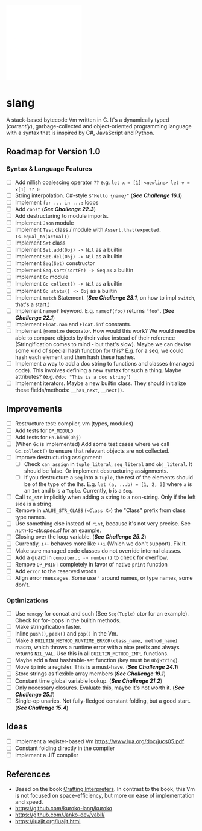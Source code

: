 <img src="./doc/logo/slang-dark.png" width="200">

# slang

A stack-based bytecode Vm written in C. It's a dynamically typed (_currently_), garbage-collected and object-oriented programming language with a syntax that is inspired by C#, JavaScript and Python.

## Roadmap for Version 1.0

### Syntax & Language Features

- [ ] Add nillish coalescing operator `??` e.g. `let x = [1] <newline> let v = x[1] ?? 0`
- [ ] String interpolation. C#-style `$"Hello {name}"` (**_See Challenge 16.1_**)
- [ ] Implement `for ... in ...;` loops
- [ ] Add `const` (**_See Challenge 22.3_**)
- [ ] Add destructuring to module imports.
- [ ] Implement `Json` module
- [ ] Implement `Test` class / module with `Assert.that(expected, Is.equal_to(actual))`
- [ ] Implement `Set` class
- [ ] Implement `Set.add(Obj) -> Nil` as a builtin
- [ ] Implement `Set.del(Obj) -> Nil` as a builtin
- [ ] Implement `Seq(Set)` constructor
- [ ] Implement `Seq.sort(sortFn) -> Seq` as a builtin
- [ ] Implement `Gc` module
- [ ] Implement `Gc collect() -> Nil` as a builtin
- [ ] Implement `Gc stats() -> Obj` as a builtin
- [ ] Implement `match` Statement. (**_See Challenge 23.1_**, on how to impl `switch`, that's a start.)
- [ ] Implement `nameof` keyword. E.g. `nameof(foo)` returns `"foo"`. (**_See Challenge 22.1_**)
- [ ] Implement `Float.nan` and `Float.inf` constants.
- [ ] Implement `@memoize` decorator. How would this work? We would need be able to compare objects by their value instead of their reference (Stringification comes to mind - but that's slow). Maybe we can devise some kind of special hash function for this? E.g. for a seq, we could hash each element and then hash these hashes.
- [ ] Implement a way to add a doc string to functions and classes (managed code). This involves defining a new syntax for such a thing. Maybe attributes? (e.g. `@doc "This is a doc string"`)
- [ ] Implement iterators. Maybe a new builtin class. They should initialize these fields/methods: `__has_next`, `__next()`.

## Improvements

- [ ] Restructure test: compiler, vm (types, modules)
- [ ] Add tests for `OP_MODULO`
- [ ] Add tests for `Fn.bind(Obj)`
- [ ] (When `Gc` is implemented) Add some test cases where we call `Gc.collect()` to ensure that relevant objects are not collected.
- [ ] Improve destructuring assignment:
  - [ ] Check `can_assign` in `tuple_literal`, `seq_literal` and `obj_literal`. It should be false. Or implement destructuring assignments.
  - [ ] If you destructure a `Seq` into a `Tuple`, the rest of the elements should be of the type of the lhs. E.g. `let (a, ...b) = [1, 2, 3]` where `a` is an `Int` and `b` is a `Tuple`. Currently, `b` is a `Seq`.
- [ ] Call `to_str` implicitly when adding a string to a non-string. Only if the left side is a string.
- [ ] Remove in `VALUE_STR_CLASS` (`<Class X>`) the "Class" prefix from class type names.
- [ ] Use something else instead of `rint`, because it's not very precise. See _num-to-str.spec.sl_ for an example.
- [ ] Closing over the loop variable. (**_See Challenge 25.2_**)
- [ ] Currently, `i++` behaves more like `++i` (Which we don't support). Fix it.
- [ ] Make sure managed code classes do not override internal classes.
- [ ] Add a guard in `compiler.c -> number()` to check for overflow.
- [ ] Remove `OP_PRINT` completely in favor of native `print` function
- [ ] Add `error` to the reserved words
- [ ] Align error messages. Some use `'` around names, or type names, some don't.

### Optimizations

- [ ] Use `memcpy` for concat and such (See `Seq(Tuple)` ctor for an example). Check for for-loops in the builtin methods.
- [ ] Make stringification faster.
- [ ] Inline `push()`, `peek()` and `pop()` in the Vm.
- [ ] Make a `BUILTIN_METHOD_RUNTIME_ERROR(class_name, method_name)` macro, which throws a runtime error with a nice prefix and always returns `NIL_VAL`. Use this in all `BUILTIN_METHOD_IMPL` functions.
- [ ] Maybe add a fast hashtable-set function (key must be `ObjString`).
- [ ] Move `ip` into a register. This is a must-have. (**_See Challenge 24.1_**)
- [ ] Store strings as flexible array members (**_See Challenge 19.1_**)
- [ ] Constant time global variable lookup. (**_See Challenge 21.2_**)
- [ ] Only necessary closures. Evaluate this, maybe it's not worth it. (**_See Challenge 25.1_**)
- [ ] Single-op unaries. Not fully-fledged constant folding, but a good start. (**_See Challenge 15.4_**)

## Ideas

- [ ] Implement a register-based Vm https://www.lua.org/doc/jucs05.pdf
- [ ] Constant folding directly in the compiler
- [ ] Implement a JIT compiler

## References

- Based on the book [Crafting Interpreters](https://craftinginterpreters.com/). In contrast to the book, this Vm is not focused on space-efficiency, but more on ease of implementation and speed.
- https://github.com/kuroko-lang/kuroko
- https://github.com/Janko-dev/yabil/
- https://luajit.org/luajit.html

